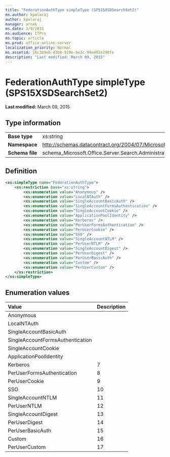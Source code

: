 ```yaml
---
title: "FederationAuthType simpleType (SPS15XSDSearchSet2)"
ms.author: kpalaraj
author: kpalaraj
manager: arnek
ms.date: 3/9/2015
ms.audience: ITPro
ms.topic: article
ms.prod: office-online-server
localization_priority: Normal
ms.assetid: 16c3b9eb-d3b8-919e-be2c-99a492e290fe
description: "Last modified: March 09, 2015"
---
```


# FederationAuthType simpleType (SPS15XSDSearchSet2)

 **Last modified:** March 09, 2015 
  
## Type information

|||
|:-----|:-----|
|**Base type** <br/> |xs:string  <br/> |
|**Namespace** <br/> |http://schemas.datacontract.org/2004/07/Microsoft.Office.Server.Search.Administration  <br/> |
|**Schema file** <br/> |schema_Microsoft.Office.Server.Search.Administration.xsd  <br/> |
   
## Definition

```XML
<xs:simpleType name="FederationAuthType">
    <xs:restriction base="xs:string">
        <xs:enumeration value="Anonymous" />
        <xs:enumeration value="LocalNTAuth" />
        <xs:enumeration value="SingleAccountBasicAuth" />
        <xs:enumeration value="SingleAccountFormsAuthentication" />
        <xs:enumeration value="SingleAccountCookie" />
        <xs:enumeration value="ApplicationPoolIdentity" />
        <xs:enumeration value="Kerberos" />
        <xs:enumeration value="PerUserFormsAuthentication" />
        <xs:enumeration value="PerUserCookie" />
        <xs:enumeration value="SSO" />
        <xs:enumeration value="SingleAccountNTLM" />
        <xs:enumeration value="PerUserNTLM" />
        <xs:enumeration value="SingleAccountDigest" />
        <xs:enumeration value="PerUserDigest" />
        <xs:enumeration value="PerUserBasicAuth" />
        <xs:enumeration value="Custom" />
        <xs:enumeration value="PerUserCustom" />
    </xs:restriction>
</xs:simpleType>

```

## Enumeration values

|**Value**|**Description**|
|:-----|:-----|
|Anonymous  <br/> ||
|LocalNTAuth  <br/> ||
|SingleAccountBasicAuth  <br/> ||
|SingleAccountFormsAuthentication  <br/> ||
|SingleAccountCookie  <br/> ||
|ApplicationPoolIdentity  <br/> ||
|Kerberos  <br/> |7  <br/> |
|PerUserFormsAuthentication  <br/> |8  <br/> |
|PerUserCookie  <br/> |9  <br/> |
|SSO  <br/> |10  <br/> |
|SingleAccountNTLM  <br/> |11  <br/> |
|PerUserNTLM  <br/> |12  <br/> |
|SingleAccountDigest  <br/> |13  <br/> |
|PerUserDigest  <br/> |14  <br/> |
|PerUserBasicAuth  <br/> |15  <br/> |
|Custom  <br/> |16  <br/> |
|PerUserCustom  <br/> |17  <br/> |
   

